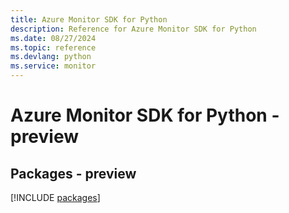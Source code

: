 ```yaml
---
title: Azure Monitor SDK for Python
description: Reference for Azure Monitor SDK for Python
ms.date: 08/27/2024
ms.topic: reference
ms.devlang: python
ms.service: monitor
---
```

# Azure Monitor SDK for Python - preview
## Packages - preview
[!INCLUDE [packages](monitor-index.md)]